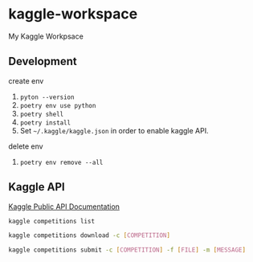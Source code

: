 # kaggle-workspace

My Kaggle Workpsace

## Development

create env

1. `pyton --version`
1. `poetry env use python`
1. `poetry shell`
1. `poetry install`
1. Set `~/.kaggle/kaggle.json` in order to enable kaggle API. 

delete env

1. `poetry env remove --all`

## Kaggle API

[Kaggle Public API Documentation](https://www.kaggle.com/docs/api#interacting-with-competitions)

```bash
kaggle competitions list

kaggle competitions download -c [COMPETITION]

kaggle competitions submit -c [COMPETITION] -f [FILE] -m [MESSAGE]
```
